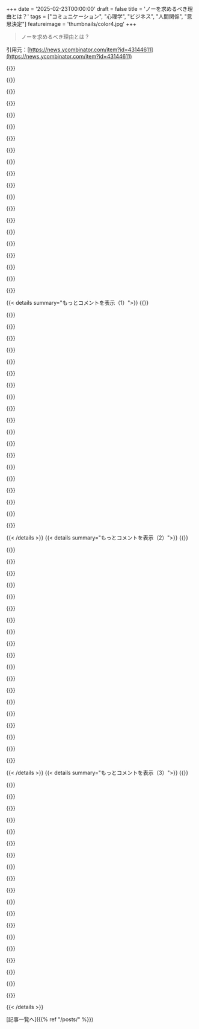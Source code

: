 +++
date = '2025-02-23T00:00:00'
draft = false
title = 'ノーを求めるべき理由とは？'
tags = ["コミュニケーション", "心理学", "ビジネス", "人間関係", "意思決定"]
featureimage = 'thumbnails/color4.jpg'
+++

> ノーを求めるべき理由とは？

引用元：[https://news.ycombinator.com/item?id=43144611](https://news.ycombinator.com/item?id=43144611)

{{<matomeQuote body="大企業ではみんな忙しくて物事が忘れられがちだよね。自分もよく、メールで問題を説明して’[N]日以内に返信がなければ[DAYS N]にXYZをやるよ’って言ってる。こうすると承認を待たずに済むし、相手を意識させられる。たまに後で怒られるけど、記録があれば相手が問題を起こしたのがわかる。" userName="ryandrake" createdAt="2025-02-23T03:26:16" color="#45d325">}}

{{<matomeQuote body="＞’[N]日以内に返信がなければ[DAYS N]にXYZをやるよ’って言ってるけど、これはちょっと攻撃的な気がする。’[REASONS]からXYZをやるよ。もし異議があれば連絡してね’と言った方がよいと思う。事前に理由を提示するのも大事だし、他の人からのフィードバックをもらってミスを避けよう。Amazonの原則を単純に引用するのもおかしいよ。" userName="motorest" createdAt="2025-02-23T08:21:50" color="#45d325">}}

{{<matomeQuote body="＞’[REASONS]からXYZをやるよ。もし異議があれば連絡してね’この言い回しが好き。メールで長い理由を説明する必要はないし、要点をまとめて長い文書へのリンクを添えるといいよ。行動の影響範囲によって必要な情報量は変わるから注意してね。" userName="mooreds" createdAt="2025-02-23T15:04:18" color="">}}

{{<matomeQuote body="経験上、あまり具体的じゃない反応を返してくる人もいる。記録を残しておかないと’自分は予約を示した’って言われることもあるから気をつけて。大きな組織で物事をうまく進めるには特効薬はないよ。" userName="harry8" createdAt="2025-02-23T21:18:19" color="">}}

{{<matomeQuote body="＞承認も却下もなくてただの泥沼だね。相手とミーティングを設定して詳しく話し、異議があるかどうかを最後に聞いた方がいい。会議の議事録を共有して、発言を残しておこう。疲れたくないなら、行動を起こす必要があるよ。" userName="motorest" createdAt="2025-02-23T22:12:33" color="">}}

{{<matomeQuote body="異議はないけど、気になる点はたくさんある。しっかりした準備なしで進めるのは無駄だから、特にプロジェクトは適当に扱えないよ。それぞれに合った方法でやるしかないかな。うまくやる人には才能があるね。" userName="harry8" createdAt="2025-02-24T07:07:07" color="">}}

{{<matomeQuote body="このアプローチは気に入らない。まるで爆弾に火をつけて、責任を他人に押し付けてるみたい。’自分のやり方でやりたいなら、[N]日以内に誰かに納得させられるかどうか’というのは毒性があって同僚に圧力をかけてしまう。" userName="baxuz" createdAt="2025-02-23T15:28:41" color="">}}

{{<matomeQuote body="全く逆の意見だな。人に許可を求めると、相手は自分がやってること（自分の責任）について考えざるを得ない。決定を迫られる時は考え方が変わるし、他の人からFYIとして伝えられるより、重要な判断をすることになってしまう。" userName="takinola" createdAt="2025-02-23T15:46:38" color="">}}

{{<matomeQuote body="確かに、トーンは大事だね。許可を求める文化はみんなにとって負担になる。上司の承認がないと何もできないなら、彼らを雇った理由がなくなってしまう。チームの能力を奪っていくのは悪循環になるよ。" userName="docmars" createdAt="2025-02-23T17:56:31" color="">}}

{{<matomeQuote body="＞’[N]日以内に返信がなかったら、あなたはそれが重要じゃないと考えてるから、XYZはやらないよ’って言うのはどうかな。あとは、技術的原則も同じ。規模によって決定が必要ないこともあるから、開発がスムーズに進まない場合もあるよ。" userName="Xmd5a" createdAt="2025-02-23T08:48:02" color="">}}

{{<matomeQuote body="もし[N]日間返事がなければ、あなたが重要だと思ってないと考えてXYZはやらないよ。ちょっと威圧的かも。" userName="schubart" createdAt="2025-02-23T11:50:47" color="">}}

{{<matomeQuote body="もう少し柔らかく言おうぜ：＞”N日後にXYZを進めるつもりだ。もし文句があるならクレヨンで書いてトイレに流せ。そうするのはお前らの未来に文句言う覚悟があるってことだからな。”" userName="closewith" createdAt="2025-02-23T12:12:25" color="#ff33a1">}}

{{<matomeQuote body="英語が得意じゃないしコミュニケーションに苦労してるけど、あなたの言ってることには一理あると思う。尊重のある会話は、時には無礼なアプローチよりも緊張感があることもあるし、スペイン語の友達の間で使われる’cabron’のような例もあるね。" userName="Xmd5a" createdAt="2025-02-23T13:32:06" color="">}}

{{<matomeQuote body="それはすごく良いね。人々が最も嫌がるのは、受動的な部分をなくしたから。" userName="mewpmewp2" createdAt="2025-02-23T13:16:11" color="">}}

{{<matomeQuote body="それもまた受動的攻撃的だよ。＞”$Dateに$Xを始める予定だ。ドキュメントはここにある。フィードバックはよろしく。”これとは別の例で、＞”$Dateに$Xを始める予定だったけど優先順位が変わって今は進められない。”こういうのは本当の事言わないと感じるけど、何かが操作的に感じるわけじゃない。" userName="genewitch" createdAt="2025-02-23T09:37:55" color="">}}

{{<matomeQuote body="こういうのがいいかな：＞”$DateにXを進める予定です。ドキュメントはここにあるけど、反対があれば理解するし、その決断を尊重するよ...でもこの決断が後で悔いを残すことになるなら、ちょっと悲しいな。”" userName="mewpmewp2" createdAt="2025-02-23T13:24:37" color="">}}

{{<matomeQuote body="どんな言い回しでも、結局はHNの人たちが嫌う’オプトアウト’に見えるよ。効果的だから、自分に有利な時はいいけど、不利な時は嫌だろうね。" userName="close04" createdAt="2025-02-23T12:07:30" color="">}}

{{<matomeQuote body="オプトアウトはただの道具だし、いい時にも悪い時にも使えるよ。キッチンナイフや政治の任命のように。" userName="Eddy_Viscosity2" createdAt="2025-02-23T13:23:06" color="">}}

{{<matomeQuote body="＞”もし[N]日間返事がなければ、あなたが重要だと思っていないと考えてXYZはやらない。”それは不必要に対立的だよ。誰かに重要性を理解できていないと非難する必要があるの？まずは相手の意見が必要か考えて、それが必要なら貴重だと感じるように連絡を取りなよ。" userName="motorest" createdAt="2025-02-23T10:55:03" color="">}}

{{<matomeQuote body="“許可を求めるより許しを得る方が簡単だ”の延長だと思う。これが成功することもあれば、うまくいかないこともあるけど、動きが目標なら、あれこれと文句を言われて待つのは時間を無駄にすることになるからね。" userName="tracker1" createdAt="2025-02-23T12:08:02" color="">}}

{{< details summary="もっとコメントを表示（1）">}}
{{<matomeQuote body="’許可を求めるより許しを乞う方が簡単’の延長線上にあると思うんだけど、違うよね。他の関係者に無駄に一律に非難を投げかけてるだけだし、そうせずに許しを求める方法ってあるのかな？" userName="motorest" createdAt="2025-02-23T13:25:19" color="">}}

{{<matomeQuote body="具体的にどう言うの？’3月1日にthingamajigのデフラグを計画してます。その際に問題が発生する可能性がある方にお知らせしますので、懸念があれば教えてください。3月1日までに連絡がなければ、デフラグを実施します’みたいな？" userName="Buttons840" createdAt="2025-02-23T04:47:15" color="">}}

{{<matomeQuote body="ちょっと長くない？’3月1日に特に異論がなければthingamajigのデフラグを行います。異論はmanager@my.division.comまで’みたいな感じ？これで長年法的なものでやってきたけど、相手が黙ってたら、何も異議を唱えなかったって言える。" userName="lelanthran" createdAt="2025-02-23T06:41:40" color="#45d325">}}

{{<matomeQuote body="’4月1日までにXYZを実施する必要がある。問題があれば教えて’って感じ。" userName="danmaz74" createdAt="2025-02-23T05:36:14" color="">}}

{{<matomeQuote body="それでもあいまいだね。反応がなかったときのデフォルトアクションが書かれてないと、何も言わなければ承認と見なされない。" userName="dylan604" createdAt="2025-02-23T06:56:16" color="">}}

{{<matomeQuote body="まあ、健康でない職場ならあいまいにして、反応がなければ勝手にやって、問題が起きたら反応しなかった方に責任を押し付ける感じだね。あとは最初のメールを送った後に対面での返事を求めると、相手はメールでの返事をしなくなる。" userName="ineedasername" createdAt="2025-02-23T08:10:30" color="">}}

{{<matomeQuote body="私も気になるんだよね、どうやって対立的にならず、かつ長すぎて興味を失わないようにするのか。" userName="Imustaskforhelp" createdAt="2025-02-23T08:32:24" color="">}}

{{<matomeQuote body="’全ての選択肢を見た結果、XYZが最適な方向だと思います。チームは6月3日に実施しますので、懸念があればその前に連絡をお願いします。ありがとう！’" userName="ncallaway" createdAt="2025-02-23T11:15:53" color="#ff5c5c">}}

{{<matomeQuote body="これってちょっとファンタジーに聞こえるし、違反しても全く無駄だと思う。’5日以内に反応がなければXをやる’って言われても、責任が取れないし、こんなのビジネスには関係ない決定の違反くらいしかないよ。" userName="kortilla" createdAt="2025-02-23T04:52:42" color="">}}

{{<matomeQuote body="私はこれをずっとやってきて、失敗したことはないよ。ルールを破ってるのではなくて、相手が本当に何を求めているかをわかっているから。アイスクリームを勝手に買ってくるって、それだけ相手に気を使っているから。" userName="tabony" createdAt="2025-02-23T06:14:42" color="">}}

{{<matomeQuote body="これは具体的な期限があることについての銀の弾丸だね。そうじゃないと何かまずいことになる。直接的な承認が必要な場合には、SlackやDM、場合によっては対面で確認する必要があるから、重要度によるよ。" userName="fendy3002" createdAt="2025-02-23T05:52:45" color="#ff5c5c">}}

{{<matomeQuote body="この考え方は重要だね。小さいことには行動を起こすことが大事だけど、大きなことには正式な承認が必要なこともある。規制の厳しい業界では、公式に承認を得る必要があることもあるしね。" userName="donalhunt" createdAt="2025-02-23T07:19:30" color="#ff5c5c">}}

{{<matomeQuote body="＞”たまに数週間後に、私がXYZをやったことを言わなかったことで怒ってくる人がいる…”<br>このコメント、何か怪しいよ。あなたがいつもこうしてるって言うけど、本当にそれはあなたの経験？それとも理想の働き方を投影してるだけじゃない？" userName="exodust" createdAt="2025-02-23T07:07:54" color="">}}

{{<matomeQuote body="これだとみんな好き勝手にやる混沌とした文化になるんじゃない？忙しい技術リーダーやスタッフエンジニアにとっては悪夢だよ。逆に計画を聞いてる理由があるなら、限界や依存関係があるかもしれないしね。" userName="magic_hamster" createdAt="2025-02-23T12:19:31" color="">}}

{{<matomeQuote body="軍では、これを“UNODIR”と省略するんだ、つまり“特に指示がない限り”ってこと。" userName="thevarmint" createdAt="2025-02-23T14:31:28" color="">}}

{{<matomeQuote body="最近、誰もがメールを読むわけじゃないし、ちゃんと読まなかったり、読んでも気付かないことを当然に考えるようになったよ。強引な“ノー”を避けるために使われることもあるけど、裏目に出ることもある。特に重要なことは、受取人がちゃんと読んで理解したか確認するのは必須だね。" userName="kmoser" createdAt="2025-02-23T03:50:36" color="#785bff">}}

{{<matomeQuote body="何度も失敗して学んだことだけど、大体メールは一つのことしか伝えられないね。複数の質問や情報を詰め込むと、最悪の場合、全部無視されるかもしれないから。引き続き一番最初の1～3文だけ読まれることを前提にして、他は返信があったときに書き留めるようにしてる。" userName="tempestn" createdAt="2025-02-23T04:13:30" color="#38d3d3">}}

{{<matomeQuote body="複雑な採用プロセスや企業のせいで、読解力のある人を雇えないなんて笑える。" userName="rvba" createdAt="2025-02-23T04:53:52" color="">}}

{{<matomeQuote body="関係者各位へ、20営業日以内に十分な昇給がなければ会社を辞める予定です。" userName="DeathArrow" createdAt="2025-02-23T07:08:14" color="">}}

{{<matomeQuote body="規制の厳しい業界だと、たまにうっかり法を犯しちゃうこともあるから、それが簡単にできるわけじゃないよ。" userName="sieabahlpark" createdAt="2025-02-23T03:39:18" color="">}}


{{< /details >}}
{{< details summary="もっとコメントを表示（2）">}}
{{<matomeQuote body="これを「Don’t Ask, Tell」と呼んでいて、社内外で色々使えるよね。基本的なコミュニケーションスキルを磨くことによって、簡潔で決定的な結果につながるんだ。最近、妻と同じような会話をしたんだけど、ディナーの予定を立てる時、彼女はグループに「みんな何時に集まる？」って聞いたの。これってオープンすぎて色んなやり取りが起こるけど、私たちは１時間早く着く予定だったから、「いつ着くか言って、もし飲みたい人がいればバーにいるって伝えて」と言ったんだ。これで簡単に済んで、みんな時間通りに来てくれて完璧だった。" userName="conductr" createdAt="2025-02-23T07:22:30" color="#45d325">}}

{{<matomeQuote body="私もそうしてるよ。コミュニケーションを良くするだけじゃなくて、人生が良くなる。こうすれば他人に楽しみに依存せず、したいことを先に始められるんだ。それをみんなに知らせて参加できるようにしてる。" userName="kjrfghslkdjfl" createdAt="2025-02-23T11:13:03" color="#785bff">}}

{{<matomeQuote body="笑。私も同じ経験があって、ディナーの時、妻がグループに3つのレストランを提案した結果、みんなが「どれも良さそうだ」とか「選べない」とか言って、結局6時間も決まらなかった。それを見たら、「Xがいいと思う」と言ったら、みんなすぐに同意してくれた。リーダーシップって、実は賢い決断と思ったりする。" userName="conductr" createdAt="2025-02-24T19:33:11" color="">}}

{{<matomeQuote body="他の同僚には、提案が承認されるためのアドバイスとして「彼らがイエスと言いやすくすること」と言ってるんだ。長い説明をするのではなく、自分が自信を持ってることを簡潔に示すべきだ。例えば、「Xを解決するためにYをします。チームは全員賛成してます。詳細を見たいなら文書リンクを」と言って、簡単に承認してもらえれば良い。" userName="jsmeaton" createdAt="2025-02-23T08:42:14" color="#38d3d3">}}

{{<matomeQuote body="それが人気コンテストの始まりなんだよね。こういう働き方をするマネージャーは効果的じゃないよ。" userName="whoknowsidont" createdAt="2025-02-23T08:50:07" color="">}}

{{<matomeQuote body="各メンバーが具体的で考え抜かれた提案を出すチームを組織するマネージャーは、素晴らしいマネージャーだと思う！" userName="nlitened" createdAt="2025-02-23T09:02:25" color="">}}

{{<matomeQuote body="私もそこに同意する。これで物事がうまく進むことが多い。重要なポイントは、マネージャーと短い会話をしてから、彼に簡単な決定をさせることだね。" userName="andrei_says_" createdAt="2025-02-23T09:29:15" color="#ff5c5c">}}

{{<matomeQuote body="あるマネージャーのためには、何が重要なことかを分かりやすくする必要があるよね。あと、画像もリンクしておこう。" userName="silvestrov" createdAt="2025-02-23T11:18:15" color="">}}

{{<matomeQuote body="拒否される理由を考えながら、全てを他の誰かに押し付ける開発者になりたいかも、あるいはそれが唯一の仕事にするのも。" userName="hnthrow90348765" createdAt="2025-02-23T13:20:34" color="">}}

{{<matomeQuote body="VP of Engineeringって仕事があるよ！" userName="nlitened" createdAt="2025-02-23T15:46:31" color="">}}

{{<matomeQuote body="＞”もしアプローチに自信があるなら”<br>そうなんだよね。オレはナルシストじゃないし、自信は統計と不確実性に基づいてるんだ。失敗の確率が90％でも、10％の成功の可能性があれば試すべきだと思ってる。管理者の仕事はリスクを視野に入れることなんだ。" userName="dheera" createdAt="2025-02-23T08:59:07" color="#38d3d3">}}

{{<matomeQuote body="中立的な立場も必要だと思う。ディテールの提案を作ったら、最初に問題と解決策を2文くらいでまとめたサマリーを添えたらいいんじゃないかな。確率を考慮するなら、それも簡単にできるはず！" userName="jldugger" createdAt="2025-02-23T09:29:16" color="">}}

{{<matomeQuote body="賛成！エグゼクティブサマリーを加えるのは良いアイデアだね。自信がないなら、実験の価値を伝えて、何らかの対策が取られていることを示せばいい。" userName="jsmeaton" createdAt="2025-02-24T01:52:47" color="">}}

{{<matomeQuote body="別の視点として、「インテントを放射する」という考え方もある。やりたいことや実施時間を発信して、反対意見があれば出してもらう方式。信頼が築かれていないと難しいけど、場合によっては効果的だ。" userName="finnigja" createdAt="2025-02-23T03:35:09" color="#ff5c5c">}}

{{<matomeQuote body="興味深い見解だね。「インテントを放射する」の理由4つが納得できる。ただ、高い信頼の場でないと通用しにくいし、他の人の反応を考慮に入れるのが重要だよ。" userName="kashyapc" createdAt="2025-02-23T08:36:45" color="">}}

{{<matomeQuote body="このコミュニケーションスタイルはちょっと責任逃れしてるように感じる。通知として扱うのは良くないし、反応がないからといって同意とは限らない。チームワークに反する部分もあるよ。" userName="ysavir" createdAt="2025-02-23T13:39:23" color="">}}

{{<matomeQuote body="結局、関係性が大事だよね。もし反応をもらって「ストップ」と言われたら改善が求められる。ただ、信頼関係があれば続けちゃってもいいと思う。" userName="bentt" createdAt="2025-02-23T13:54:32" color="">}}

{{<matomeQuote body="そこがポイントだね。信頼関係があって初めて成り立つし、問題の範囲も選ばないと。フィードバックを受け入れて、どうしたいかを聞くのも良いかも。" userName="mooreds" createdAt="2025-02-23T14:07:35" color="">}}

{{<matomeQuote body="もし知らないのにこれをされたら、ちょっと図々しいなと思う。でも、信頼があれば、その意図を理解して受け入れられるのが違うね。" userName="pigbearpig" createdAt="2025-02-23T15:38:48" color="">}}

{{<matomeQuote body="これって壊した時に大惨事になるレシピだよ。’はい’か’いいえ’を聞いておくことで、上司が認識してるかがわかるんだから。いざとなって誰が承認したの？って聞かれた時に、誰も承認してないって言えないしね。" userName="JackFr" createdAt="2025-02-23T03:31:38" color="">}}


{{< /details >}}
{{< details summary="もっとコメントを表示（3）">}}
{{<matomeQuote body="これは組織の文化やマネジメントの効果に依存する。こういうことをできる人がいないなら、リーダーシップが Delegation 失敗してるってことだよ。" userName="ludston" createdAt="2025-02-23T03:39:40" color="">}}

{{<matomeQuote body="＞これって組織の文化やマネジメントの効果次第だよね。そういう人がいないなら、リーダーシップが Delegation 失敗してるんだ。実際に難しい相手に１０年以上この方法を使ってきたから。要するに、CYA（カバー・ユア・アス）だよ。何かをやらなきゃいけないのに、関係者が難しくて遅れさせたり妨害したりする時に使うんだ。" userName="lelanthran" createdAt="2025-02-23T06:52:49" color="#45d325">}}

{{<matomeQuote body="ありがとう！すごくわかりやすくなった。この記事を読んだ時、何でもこのアプローチを使おうとしてたから、他の人のコメントにもそう書いてるのがあった。" userName="Imustaskforhelp" createdAt="2025-02-23T08:41:53" color="">}}

{{<matomeQuote body="これってすごく助かる視点だよ。職場のある上司がコメントして遅らせるだけで、コメントは解決してもその後見に来ないことが多いから。" userName="prh8" createdAt="2025-02-23T14:57:30" color="">}}

{{<matomeQuote body="これって、上司じゃなくて関与する同僚のためのものでしょ。例えばチームのXが何かに反対してる時とか。もし上司が１．何かをやる必要があると言って、２．計画の承認を拒否するなら、そのままでいいんだよ。それは上司が指示するべきことってことだから。" userName="rendaw" createdAt="2025-02-23T03:59:43" color="">}}

{{<matomeQuote body="上司があなたのやることすべてにチェックする必要があるなら、それは上司じゃなくてマイクロマネージャーだよ。それじゃ、両方とも間違ってる。" userName="Etheryte" createdAt="2025-02-23T10:20:15" color="">}}

{{<matomeQuote body="または、それが規制の厳しい業界の場合もある。" userName="pixl97" createdAt="2025-02-23T19:43:48" color="">}}

{{<matomeQuote body="これが原因で（少なくともソフトウェアの業界では）、誰も自分だけで何かをすることはできないって思う。’私がこれをやる’ってのはOKでも、レビューや自動テストなしで本番に持っていけない。そうなるとボトルネックになっちゃうんだ。MRを書いたけど誰も素早くレビューしないと何も進まない。だから、一定の期間内に認識してレビューする合意を作る必要があるね。" userName="Cthulhu_" createdAt="2025-02-23T09:59:01" color="#ff5733">}}

{{<matomeQuote body="物を所有することは、壊すこと（そして直すこと）なんだ。" userName="capkutay" createdAt="2025-02-23T06:29:34" color="">}}

{{<matomeQuote body="自分で決められるようなことにしか通用しないよね。" userName="sdwr" createdAt="2025-02-23T03:42:37" color="">}}

{{<matomeQuote body="『許可されている』って考え方自体が間違ってる。多くの場合、僕たちは行動じゃなくて結果に責任があるんだ。結果に必要な行動をしっかり伝えればそれでいい。ただし、相手の承認を得る努力は必要だけど、結局は許可じゃなくて結果が求められてるんだ。もし間違ってたら全てが崩れるけど、正しく行えば正当なやり方だよ。" userName="brookst" createdAt="2025-02-23T04:50:23" color="#ff5733">}}

{{<matomeQuote body="この方法はアメリカの企業やアメリカ的な経営を知ってる上司には通じるけど、そうじゃないと逆効果になることもある。パフォーマンスレビューで反抗的だとレッテルを貼られちゃうこともあるし、時には許可を求めるのがベストな場合もあるよ。" userName="glitchc" createdAt="2025-02-23T02:51:28" color="">}}

{{<matomeQuote body="アメリカ以外のビジネスのやり方は様々だね。例えば、スカンジナビアの文化では、上司が手を引いて、労働者が自分で多くの決定をすることが普通なんだ。" userName="jampekka" createdAt="2025-02-23T12:49:02" color="">}}

{{<matomeQuote body="独立した判断が反抗的だと考えられたら、どうやってマネージャーは権限委譲するんだろう？それに、効果的な軍の意思決定には、現場のユニットが適応して自分で行動できることが大事なんだよ。" userName="kaashif" createdAt="2025-02-23T17:37:40" color="#38d3d3">}}

{{<matomeQuote body="このアプローチを嫌う上司に会ったことないけど、アメリカ文化に染まった上司にしか会ったことがないからかな。基本的に悪ふざけじゃないなら、みんな理解してくれたよ。" userName="coffeemug" createdAt="2025-02-23T03:09:32" color="">}}

{{<matomeQuote body="正直、心配なのは上司じゃなくて、決定に関与している兄弟チームとかサービスクライアントなんだ。彼らは進展が遅いから。" userName="foobarian" createdAt="2025-02-23T03:16:19" color="">}}

{{<matomeQuote body="アメリカ以外では、上司が週末に働かないとか、休みを取るなんて考えられない会社だと、これは通用しないよ。" userName="ulfw" createdAt="2025-02-23T03:36:11" color="">}}

{{<matomeQuote body="スカンジナビアの会社だったら、マネージャーは技術的な責任をある程度委譲することが求められるから、問題なく機能したと思う。上司が不在で反応できない場合、成功すれば、決定を待たずに進めたことに感謝されるよ。" userName="Jolter" createdAt="2025-02-23T07:14:49" color="#ff33a1">}}

{{<matomeQuote body="イギリスの会社でうまくいってるのは、”out of office”っていうやり方だよ。もしその人がいなかったら、決定はほかの誰かに任されるんだ。" userName="chgs" createdAt="2025-02-23T10:01:10" color="">}}

{{<matomeQuote body="これを言うなら”サンデフォルトの設定”って感じだね。細かいことを一つ一つ聞くんじゃなくて、適切なデフォルトを選んで状況を把握してることを示して、これでいくって伝える。そうすれば信頼を築けて、本当に必要なときに注目してもらえるようになるよ。" userName="42772827" createdAt="2025-02-23T04:36:20" color="#ff5c5c">}}


{{< /details >}}


[記事一覧へ]({{% ref "/posts/" %}})
